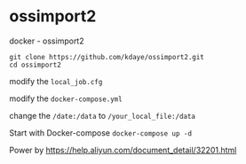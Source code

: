 # ossimport2
docker - ossimport2

```
git clone https://github.com/kdaye/ossimport2.git
cd ossimport2
```
modify the `local_job.cfg`

modify the `docker-compose.yml`

change the `/date:/data` to `/your_local_file:/data`

Start with Docker-compose
`docker-compose up -d`

Power by
https://help.aliyun.com/document_detail/32201.html
